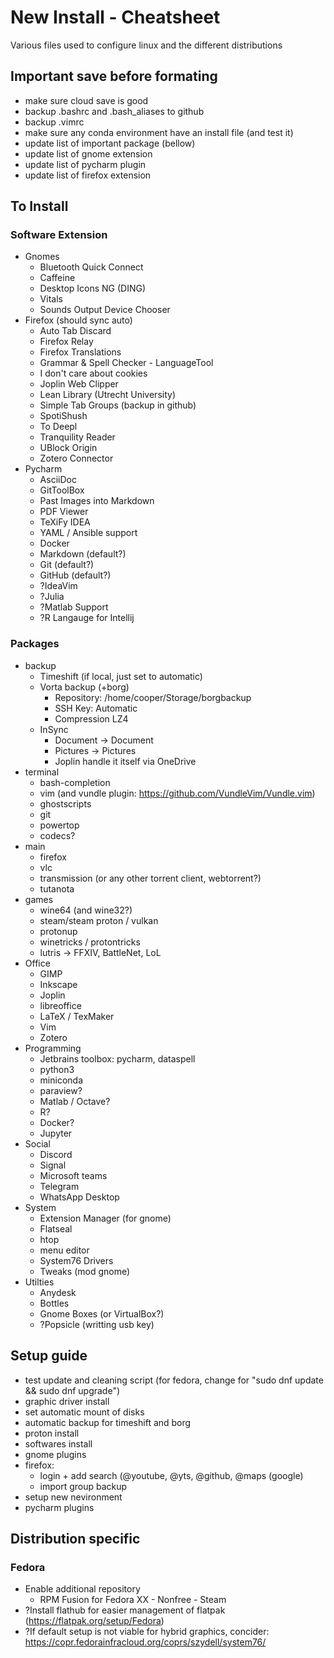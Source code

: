 # New Install - Cheatsheet
Various files used to configure linux and the different distributions

## Important save before formating
- make sure cloud save is good
- backup .bashrc and .bash_aliases to github
- backup .vimrc
- make sure any conda environment have an install file (and test it)
- update list of important package (bellow)
- update list of gnome extension
- update list of pycharm plugin
- update list of firefox extension

## To Install
### Software Extension
- Gnomes
    - Bluetooth Quick Connect
    - Caffeine
    - Desktop Icons NG (DING)
    - Vitals
    - Sounds Output Device Chooser
- Firefox (should sync auto)
    - Auto Tab Discard
    - Firefox Relay
    - Firefox Translations
    - Grammar & Spell Checker - LanguageTool
    - I don't care about cookies
    - Joplin Web Clipper
    - Lean Library (Utrecht University)
    - Simple Tab Groups (backup in github)
    - SpotiShush
    - To Deepl
    - Tranquility Reader
    - UBlock Origin
    - Zotero Connector
- Pycharm
    - AsciiDoc
    - GitToolBox
    - Past Images into Markdown
    - PDF Viewer
    - TeXiFy IDEA
    - YAML / Ansible support
    - Docker
    - Markdown (default?)
    - Git (default?)
    - GitHub (default?)
    - ?IdeaVim
    - ?Julia
    - ?Matlab Support
    - ?R Langauge for Intellij

### Packages
- backup
    - Timeshift (if local, just set to automatic)
    - Vorta backup (+borg)
        - Repository: /home/cooper/Storage/borgbackup
        - SSH Key: Automatic
        - Compression LZ4
    - InSync
        - Document -> Document
        - Pictures -> Pictures
        - Joplin handle it itself via OneDrive
- terminal
    - bash-completion
    - vim (and vundle plugin: https://github.com/VundleVim/Vundle.vim)
    - ghostscripts
    - git
    - powertop
    - codecs?
- main
    - firefox
    - vlc
    - transmission (or any other torrent client, webtorrent?)
    - tutanota
- games
    - wine64 (and wine32?)
    - steam/steam proton / vulkan
    - protonup
    - winetricks / protontricks
    - lutris -> FFXIV, BattleNet, LoL
- Office
    - GIMP
    - Inkscape
    - Joplin
    - libreoffice
    - LaTeX / TexMaker
    - Vim
    - Zotero
- Programming
    - Jetbrains toolbox: pycharm, dataspell
    - python3
    - miniconda
    - paraview?
    - Matlab / Octave?
    - R?
    - Docker?
    - Jupyter
- Social
    - Discord
    - Signal
    - Microsoft teams
    - Telegram
    - WhatsApp Desktop
- System
    - Extension Manager (for gnome)
    - Flatseal
    - htop
    - menu editor
    - System76 Drivers
    - Tweaks (mod gnome)
- Utilties
    - Anydesk
    - Bottles
    - Gnome Boxes (or VirtualBox?)
    - ?Popsicle (writting usb key)

## Setup guide
- test update and cleaning script (for fedora, change for "sudo dnf update && sudo dnf upgrade")
- graphic driver install
- set automatic mount of disks
- automatic backup for timeshift and borg
- proton install 
- softwares install
- gnome plugins
- firefox: 
    - login + add search (@youtube, @yts, @github, @maps (google)
    - import group backup
- setup new nevironment
- pycharm plugins


## Distribution specific
### Fedora
- Enable additional repository
    - RPM Fusion for Fedora XX - Nonfree - Steam
- ?Install flathub for easier management of flatpak (https://flatpak.org/setup/Fedora)
- ?If default setup is not viable for hybrid graphics, concider: https://copr.fedorainfracloud.org/coprs/szydell/system76/
